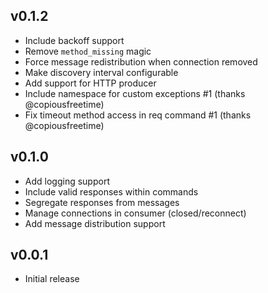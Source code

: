 ## v0.1.2
* Include backoff support
* Remove `method_missing` magic
* Force message redistribution when connection removed
* Make discovery interval configurable
* Add support for HTTP producer
* Include namespace for custom exceptions #1 (thanks @copiousfreetime)
* Fix timeout method access in req command #1 (thanks @copiousfreetime)

## v0.1.0
* Add logging support
* Include valid responses within commands
* Segregate responses from messages
* Manage connections in consumer (closed/reconnect)
* Add message distribution support

## v0.0.1
* Initial release

